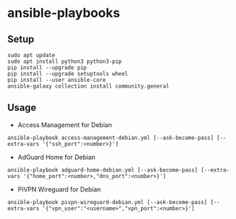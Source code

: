 # ansible-playbooks

## Setup

```
sudo apt update
sudo apt install python3 python3-pip
pip install --upgrade pip
pip install --upgrade setuptools wheel
pip install --user ansible-core
ansible-galaxy collection install community.general
```

## Usage

- Access Management for Debian
```
ansible-playbook access-management-debian.yml [--ask-become-pass] [--extra-vars '{"ssh_port":<number>}']
```

- AdGuard Home for Debian
```
ansible-playbook adguard-home-debian.yml [--ask-become-pass] [--extra-vars '{"home_port":<number>,"dns_port":<number>}']
```

- PiVPN Wireguard for Debian
```
ansible-playbook pivpn-wireguard-debian.yml [--ask-become-pass] [--extra-vars '{"vpn_user":"<username>","vpn_port":<number>}']
```
